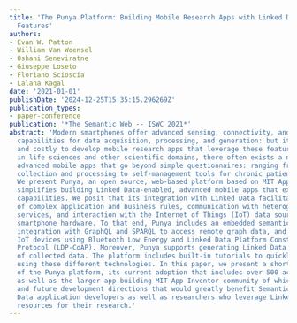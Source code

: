 ```yaml
---
title: 'The Punya Platform: Building Mobile Research Apps with Linked Data and Semantic
  Features'
authors:
- Evan W. Patton
- William Van Woensel
- Oshani Seneviratne
- Giuseppe Loseto
- Floriano Scioscia
- Lalana Kagal
date: '2021-01-01'
publishDate: '2024-12-25T15:35:15.296269Z'
publication_types:
- paper-conference
publication: '*The Semantic Web -- ISWC 2021*'
abstract: 'Modern smartphones offer advanced sensing, connectivity, and processing
  capabilities for data acquisition, processing, and generation: but it can be difficult
  and costly to develop mobile research apps that leverage these features. Nevertheless,
  in life sciences and other scientific domains, there often exists a need to develop
  advanced mobile apps that go beyond simple questionnaires: ranging from sensor data
  collection and processing to self-management tools for chronic patients in healthcare.
  We present Punya, an open source, web-based platform based on MIT App Inventor that
  simplifies building Linked Data-enabled, advanced mobile apps that exploit smartphone
  capabilities. We posit that its integration with Linked Data facilitates the development
  of complex application and business rules, communication with heterogeneous online
  services, and interaction with the Internet of Things (IoT) data sources using the
  smartphone hardware. To that end, Punya includes an embedded semantic rule engine,
  integration with GraphQL and SPARQL to access remote graph data, and support for
  IoT devices using Bluetooth Low Energy and Linked Data Platform Constrained Application
  Protocol (LDP-CoAP). Moreover, Punya supports generating Linked Data descriptions
  of collected data. The platform includes built-in tutorials to quickly build apps
  using these different technologies. In this paper, we present a short discussion
  of the Punya platform, its current adoption that includes over 500 active users
  as well as the larger app-building MIT App Inventor community of which it is a part,
  and future development directions that would greatly benefit Semantic Web and Linked
  Data application developers as well as researchers who leverage Linked Open Data
  resources for their research.'
---
```

